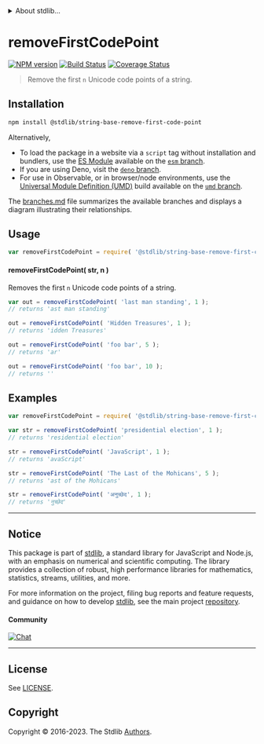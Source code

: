 <!--

@license Apache-2.0

Copyright (c) 2023 The Stdlib Authors.

Licensed under the Apache License, Version 2.0 (the "License");
you may not use this file except in compliance with the License.
You may obtain a copy of the License at

   http://www.apache.org/licenses/LICENSE-2.0

Unless required by applicable law or agreed to in writing, software
distributed under the License is distributed on an "AS IS" BASIS,
WITHOUT WARRANTIES OR CONDITIONS OF ANY KIND, either express or implied.
See the License for the specific language governing permissions and
limitations under the License.

-->


<details>
  <summary>
    About stdlib...
  </summary>
  <p>We believe in a future in which the web is a preferred environment for numerical computation. To help realize this future, we've built stdlib. stdlib is a standard library, with an emphasis on numerical and scientific computation, written in JavaScript (and C) for execution in browsers and in Node.js.</p>
  <p>The library is fully decomposable, being architected in such a way that you can swap out and mix and match APIs and functionality to cater to your exact preferences and use cases.</p>
  <p>When you use stdlib, you can be absolutely certain that you are using the most thorough, rigorous, well-written, studied, documented, tested, measured, and high-quality code out there.</p>
  <p>To join us in bringing numerical computing to the web, get started by checking us out on <a href="https://github.com/stdlib-js/stdlib">GitHub</a>, and please consider <a href="https://opencollective.com/stdlib">financially supporting stdlib</a>. We greatly appreciate your continued support!</p>
</details>

# removeFirstCodePoint

[![NPM version][npm-image]][npm-url] [![Build Status][test-image]][test-url] [![Coverage Status][coverage-image]][coverage-url] <!-- [![dependencies][dependencies-image]][dependencies-url] -->

> Remove the first `n` Unicode code points of a string.

<section class="installation">

## Installation

```bash
npm install @stdlib/string-base-remove-first-code-point
```

Alternatively,

-   To load the package in a website via a `script` tag without installation and bundlers, use the [ES Module][es-module] available on the [`esm` branch][esm-url].
-   If you are using Deno, visit the [`deno` branch][deno-url].
-   For use in Observable, or in browser/node environments, use the [Universal Module Definition (UMD)][umd] build available on the [`umd` branch][umd-url].

The [branches.md][branches-url] file summarizes the available branches and displays a diagram illustrating their relationships.

</section>

<section class="usage">

## Usage

```javascript
var removeFirstCodePoint = require( '@stdlib/string-base-remove-first-code-point' );
```

#### removeFirstCodePoint( str, n )

Removes the first `n` Unicode code points of a string.

```javascript
var out = removeFirstCodePoint( 'last man standing', 1 );
// returns 'ast man standing'

out = removeFirstCodePoint( 'Hidden Treasures', 1 );
// returns 'idden Treasures'

out = removeFirstCodePoint( 'foo bar', 5 );
// returns 'ar'

out = removeFirstCodePoint( 'foo bar', 10 );
// returns ''
```

</section>

<!-- /.usage -->

<section class="examples">

## Examples

<!-- eslint no-undef: "error" -->

```javascript
var removeFirstCodePoint = require( '@stdlib/string-base-remove-first-code-point' );

var str = removeFirstCodePoint( 'presidential election', 1 );
// returns 'residential election'

str = removeFirstCodePoint( 'JavaScript', 1 );
// returns 'avaScript'

str = removeFirstCodePoint( 'The Last of the Mohicans', 5 );
// returns 'ast of the Mohicans'

str = removeFirstCodePoint( 'अनुच्छेद', 1 );
// returns 'नुच्छेद'
```

</section>

<!-- /.examples -->

<!-- Section for related `stdlib` packages. Do not manually edit this section, as it is automatically populated. -->

<section class="related">

</section>

<!-- /.related -->

<!-- Section for all links. Make sure to keep an empty line after the `section` element and another before the `/section` close. -->


<section class="main-repo" >

* * *

## Notice

This package is part of [stdlib][stdlib], a standard library for JavaScript and Node.js, with an emphasis on numerical and scientific computing. The library provides a collection of robust, high performance libraries for mathematics, statistics, streams, utilities, and more.

For more information on the project, filing bug reports and feature requests, and guidance on how to develop [stdlib][stdlib], see the main project [repository][stdlib].

#### Community

[![Chat][chat-image]][chat-url]

---

## License

See [LICENSE][stdlib-license].


## Copyright

Copyright &copy; 2016-2023. The Stdlib [Authors][stdlib-authors].

</section>

<!-- /.stdlib -->

<!-- Section for all links. Make sure to keep an empty line after the `section` element and another before the `/section` close. -->

<section class="links">

[npm-image]: http://img.shields.io/npm/v/@stdlib/string-base-remove-first-code-point.svg
[npm-url]: https://npmjs.org/package/@stdlib/string-base-remove-first-code-point

[test-image]: https://github.com/stdlib-js/string-base-remove-first-code-point/actions/workflows/test.yml/badge.svg?branch=v0.1.0
[test-url]: https://github.com/stdlib-js/string-base-remove-first-code-point/actions/workflows/test.yml?query=branch:v0.1.0

[coverage-image]: https://img.shields.io/codecov/c/github/stdlib-js/string-base-remove-first-code-point/main.svg
[coverage-url]: https://codecov.io/github/stdlib-js/string-base-remove-first-code-point?branch=main

<!--

[dependencies-image]: https://img.shields.io/david/stdlib-js/string-base-remove-first-code-point.svg
[dependencies-url]: https://david-dm.org/stdlib-js/string-base-remove-first-code-point/main

-->

[chat-image]: https://img.shields.io/gitter/room/stdlib-js/stdlib.svg
[chat-url]: https://app.gitter.im/#/room/#stdlib-js_stdlib:gitter.im

[stdlib]: https://github.com/stdlib-js/stdlib

[stdlib-authors]: https://github.com/stdlib-js/stdlib/graphs/contributors

[umd]: https://github.com/umdjs/umd
[es-module]: https://developer.mozilla.org/en-US/docs/Web/JavaScript/Guide/Modules

[deno-url]: https://github.com/stdlib-js/string-base-remove-first-code-point/tree/deno
[umd-url]: https://github.com/stdlib-js/string-base-remove-first-code-point/tree/umd
[esm-url]: https://github.com/stdlib-js/string-base-remove-first-code-point/tree/esm
[branches-url]: https://github.com/stdlib-js/string-base-remove-first-code-point/blob/main/branches.md

[stdlib-license]: https://raw.githubusercontent.com/stdlib-js/string-base-remove-first-code-point/main/LICENSE

</section>

<!-- /.links -->

